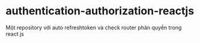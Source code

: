 # authentication-authorization-reactjs
Một repository với auto refreshtoken và check router phân quyền trong react js
